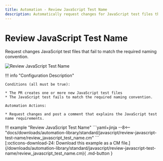 ```yaml
---
title: Automation - Review JavaScript Test Name
description: Automatically request changes for JavaScript test files that fail to match the required naming convention.
---
```

# Review JavaScript Test Name

<!-- --8<-- [start:example]-->

Request changes JavaScript test files that fail to match the required naming convention.

![Review JavaScript Test Name](/automations/standard/javascript/review-javascript-test-name/review-javascript-test-name.png)

!!! info "Configuration Description"

    Conditions (all must be true):
    
    * The PR creates one or more new JavaScript test files
    * The JavaScript test fails to match the required naming convention.
    
    Automation Actions:
    
    * Request changes and post a comment that explains the JavaScript test name requirements.

<div class="automationExample" markdown="1">
!!! example "Review JavaScript Test Name"
    ```yaml+jinja
    --8<-- "docs/downloads/automation-library/standard/javascript/review-javascript-test-name/review_javascript_test_name.cm"
    ```
    <div class="result" markdown>
      <span>
      [:octicons-download-24: Download this example as a CM file.](/downloads/automation-library/standard/javascript/review-javascript-test-name/review_javascript_test_name.cm){ .md-button }
      </span>
    </div>
<!-- --8<-- [end:example]-->